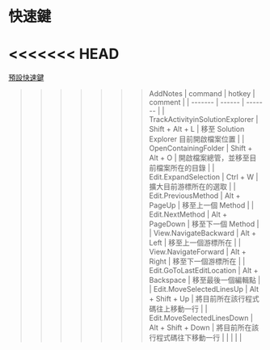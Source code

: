 # 快速鍵

<<<<<<< HEAD
=======
[預設快速鍵](https://docs.microsoft.com/zh-tw/visualstudio/ide/default-keyboard-shortcuts-in-visual-studio?view=vs-2019)

>>>>>>> AddNotes
| command | hotkey | comment |
| ------- | ------ | ------- |
| TrackActivityinSolutionExplorer | Shift + Alt + L | 移至 Solution Explorer 目前開啟檔案位置 |
| OpenContainingFolder | Shift + Alt + O | 開啟檔案總管，並移至目前檔案所在的目錄 |
| Edit.ExpandSelection | Ctrl + W | 擴大目前游標所在的選取 |
| Edit.PreviousMethod | Alt + PageUp | 移至上一個 Method |
| Edit.NextMethod | Alt + PageDown | 移至下一個 Method |
| View.NavigateBackward | Alt + Left | 移至上一個游標所在 |
| View.NavigateForward | Alt + Right | 移至下一個游標所在 |
| Edit.GoToLastEditLocation | Alt + Backspace | 移至最後一個編輯點 |
| Edit.MoveSelectedLinesUp | Alt + Shift + Up | 將目前所在該行程式碼往上移動一行 |
| Edit.MoveSelectedLinesDown | Alt + Shift + Down | 將目前所在該行程式碼往下移動一行 |
|  |  |  |
